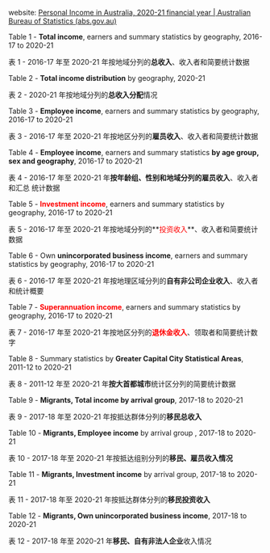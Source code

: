 website:
[Personal Income in Australia, 2020-21 financial year | Australian Bureau of Statistics (abs.gov.au)](https://www.abs.gov.au/statistics/labour/earnings-and-working-conditions/personal-income-australia/2020-21-financial-year)



Table 1 - **Total income**, earners and summary statistics by geography, 2016-17 to 2020-21

表 1 - 2016-17 年至 2020-21 年按地域分列的**总收入**、收入者和简要统计数据



Table 2 - **Total income distribution** by geography, 2020-21

表 2 - 2020-21 年按地域分列的**总收入分配**情况



Table 3 - **Employee income**, earners and summary statistics by geography, 2016-17 to 2020-21

表 3 - 2016-17 年至 2020-21 年按地区分列的**雇员收入**、收入者和简要统计数据



Table 4 - **Employee income**, earners and summary statistics **by age group, sex and geography**, 2016-17 to 2020-21

表 4 - 2016-17 年至 2020-21 年**按年龄组、性别和地域分列的雇员收入**、收入者和汇总 统计数据



Table 5 - <font color="red">**Investment income**</font>, earners and summary statistics by geography, 2016-17 to 2020-21

表 5 - 2016-17 年至 2020-21 年按地域分列的**<font color="red">投资收入</font>**、收入者和简要统计数据



Table 6 - Own **unincorporated business income**, earners and summary statistics by geography, 2016-17 to 2020-21

表 6 - 2016-17 年至 2020-21 年按地理区域分列的**自有非公司企业收入**、收入者和统计概要



Table 7 - <font color="red">**Superannuation income**</font>, earners and summary statistics by geography, 2016-17 to 2020-21

表 7 - 2016-17 年至 2020-21 年按地区分列的<font color="red">**退休金收入**</font>、领取者和简要统计数字



Table 8 - Summary statistics by **Greater Capital City Statistical Areas**, 2011-12 to 2020-21

表 8 - 2011-12 年至 2020-21 年**按大首都城市**统计区分列的简要统计数据



Table 9 - **Migrants, Total income by arrival group**, 2017-18 to 2020-21

表 9 - 2017-18 年至 2020-21 年按抵达群体分列的**移民总收入**



Table 10 - **Migrants, Employee income** by arrival group , 2017-18 to 2020-21

表 10 - 2017-18 年至 2020-21 年按抵达组别分列的**移民、雇员收入情况**



Table 11 - **Migrants, Investment income** by arrival group, 2017-18 to 2020-21

表 11 - 2017-18 年至 2020-21 年按抵达群体分列的**移民投资收入**



Table 12 - **Migrants, Own unincorporated business income**, 2017-18 to 2020-21

表 12 - 2017-18 年至 2020-21 年**移民、自有非法人企业**收入情况